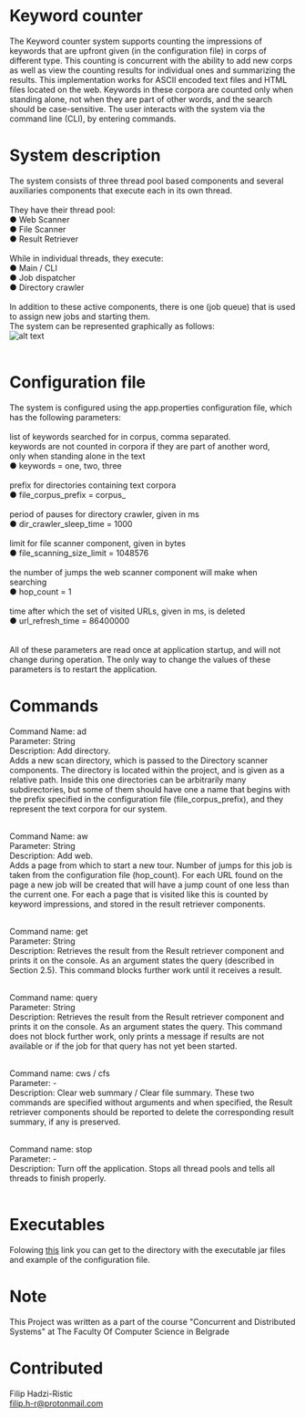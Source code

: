 # Keyword counter
The Keyword counter system supports counting the impressions of keywords that are upfront
given (in the configuration file) in corps of different type. This counting is concurrent with
the ability to add new corps as well as view the counting results for individual ones and summarizing the results. 
This implementation works for ASCII encoded text files and HTML files located on the web.
Keywords in these corpora are counted only when standing alone, not when they are part of other words,
and the search should be case-sensitive.
The user interacts with the system via the command line (CLI), by entering commands.

# System description
The system consists of three thread pool based components and several auxiliaries
components that execute each in its own thread.<br> <br>
They have their thread pool:<br>
● Web Scanner<br>
● File Scanner<br>
● Result Retriever<br><br>
While in individual threads, they execute:<br>
● Main / CLI<br>
● Job dispatcher<br>
● Directory crawler<br><br>
In addition to these active components, there is one (job queue) that is used to assign new
jobs and starting them. <br>The system can be represented graphically as follows:<br>
![alt text](https://raw.githubusercontent.com/filiph-r/KiDS_Keyword_counter/master/img/graph.png)<br><br>

# Configuration file
The system is configured using the app.properties configuration file, which has the following
parameters:<br><br>
 list of keywords searched for in corpus, comma separated.<br>
 keywords are not counted in corpora if they are part of another word,<br>
 only when standing alone in the text<br>
● keywords = one, two, three<br><br>
 prefix for directories containing text corpora<br>
● file_corpus_prefix = corpus_<br><br>
 period of pauses for directory crawler, given in ms<br>
● dir_crawler_sleep_time = 1000<br><br>
 limit for file scanner component, given in bytes<br>
● file_scanning_size_limit = 1048576<br><br>
 the number of jumps the web scanner component will make when searching<br>
● hop_count = 1<br><br>
time after which the set of visited URLs, given in ms, is deleted<br>
● url_refresh_time = 86400000<br><br><br>
All of these parameters are read once at application startup, and will not change during operation. The only way to change the values of these parameters is to restart the application.

# Commands
Command Name: ad<br>
Parameter: String<br>
Description: Add directory. <br>Adds a new scan directory, which is passed to the Directory scanner
components. The directory is located within the project, and is given as a relative path. Inside this one
directories can be arbitrarily many subdirectories, but some of them should have one
a name that begins with the prefix specified in the configuration file (file_corpus_prefix), and
they represent the text corpora for our system.<br><br>

Command Name: aw<br>
Parameter: String<br>
Description: Add web. <br>Adds a page from which to start a new tour. Number of jumps for this job is taken from the configuration file (hop_count). For each URL found on the page
a new job will be created that will have a jump count of one less than the current one. For each
a page that is visited like this is counted by keyword impressions, and stored in the result retriever
components.<br><br>

Command name: get<br>
Parameter: String<br>
Description: Retrieves the result from the Result retriever component and prints it on the console. As an argument
states the query (described in Section 2.5). This command blocks further work until it receives a result.<br><br>

Command name: query<br>
Parameter: String<br>
Description: Retrieves the result from the Result retriever component and prints it on the console. As an argument
states the query. This command does not block further work, only prints a message
if results are not available or if the job for that query has not yet been started.<br><br>

Command name: cws / cfs<br>
Parameter: -<br>
Description: Clear web summary / Clear file summary. These two commands are specified without arguments and
when specified, the Result retriever components should be reported to delete the corresponding result summary, if any is preserved.<br><br>

Command name: stop<br>
Parameter: -<br>
Description: Turn off the application. Stops all thread pools and tells all threads to finish properly.<br><br>

# Executables
Folowing [this](https://github.com/filiph-r/KiDS_Keyword_counter/tree/master/Runnable) link you can get to the directory with the executable jar files and example of the configuration file.

# Note
This Project was written as a part of the course "Concurrent and Distributed Systems" at The Faculty Of Computer Science in Belgrade

# Contributed
Filip Hadzi-Ristic<br>
filip.h-r@protonmail.com<br>
